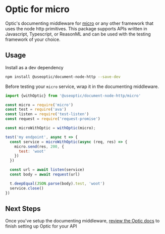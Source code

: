 # Optic for micro
Optic's documenting middleware for [micro](https://github.com/zeit/micro) or any other framework that uses the node http primitives. This package supports APIs written in Javascript, Typescript, or ReasonML and can be used with the testing framework of your choice.  

## Usage
Install as a dev dependency
```bash
npm install @useoptic/document-node-http --save-dev
``` 
Before testing your `micro` service, wrap it in the documenting middleware. 
```javascript
import {withOptic} from '@useoptic/document-node-http/micro'

const micro = require('micro')
const test = require('ava')
const listen = require('test-listen')
const request = require('request-promise')

const microWithOptic = withOptic(micro);

test('my endpoint', async t => {
  const service = microWithOptic(async (req, res) => {
    micro.send(res, 200, {
      test: 'woot'
    })
  })

  const url = await listen(service)
  const body = await request(url)

  t.deepEqual(JSON.parse(body).test, 'woot')
  service.close()
})

```   


## Next Steps
Once you've setup the documenting middleware, [review the Optic docs](https://docs.useoptic.com/#/setup/project-setup) to finish setting up Optic for your API 

